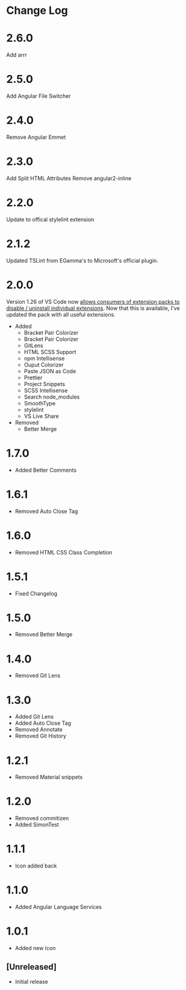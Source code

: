 # Change Log

# 2.6.0
Add arrr

# 2.5.0
Add Angular File Switcher

# 2.4.0
Remove Angular Emmet

# 2.3.0
Add Split HTML Attributes
Remove angular2-inline

# 2.2.0
Update to offical stylelint extension

# 2.1.2
Updated TSLint from EGamma's to Microsoft's official plugin.

# 2.0.0
Version 1.26 of VS Code now [allows consumers of extension packs to disable / uninstall individual extensions](https://code.visualstudio.com/updates/v1_26#_extension-pack-management).
Now that this is available, I've updated the pack with all useful extensions.  
- Added
    - Bracket Pair Colorizer
    - Bracket Pair Colorizer
    - GitLens
    - HTML SCSS Support
    - npm Intellisense
    - Ouput Colorizer
    - Paste JSON as Code
    - Prettier
    - Project Snippets
    - SCSS Intellisense
    - Search node_modules
    - SmoothType
    - stylelint
    - VS Live Share
- Removed
    - Better Merge

# 1.7.0
- Added Better Comments

# 1.6.1
- Removed Auto Close Tag

# 1.6.0
- Removed HTML CSS Class Completion

# 1.5.1
- Fixed Changelog

# 1.5.0
- Removed Better Merge

# 1.4.0
- Removed Git Lens

# 1.3.0
- Added Git Lens
- Added Auto Close Tag
- Removed Annotate
- Removed Git History

# 1.2.1
- Removed Material snippets

# 1.2.0
- Removed commitizen
- Added SimonTest

# 1.1.1
- Icon added back

# 1.1.0
- Added Angular Language Services

# 1.0.1
- Added new icon

## [Unreleased]
- Initial release
